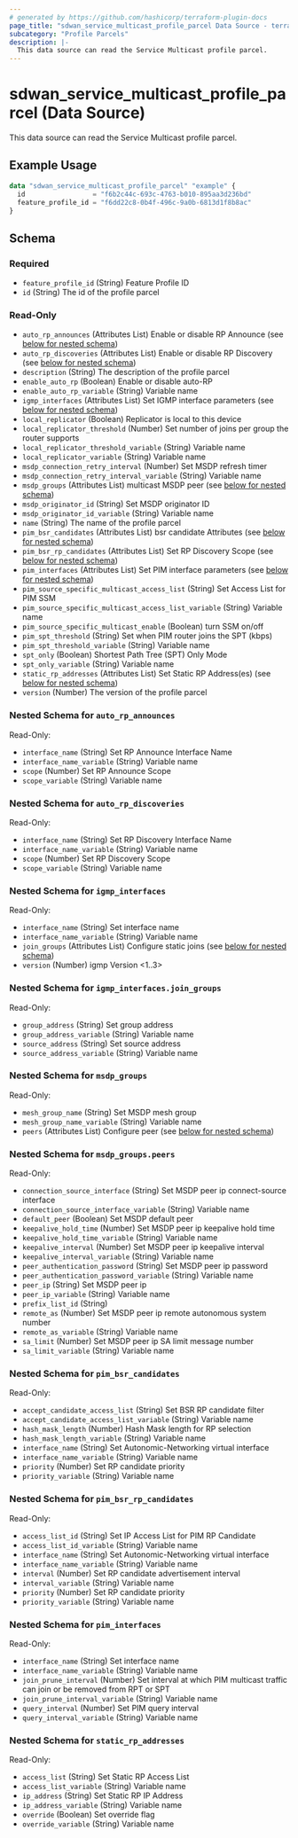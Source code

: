 ```yaml
---
# generated by https://github.com/hashicorp/terraform-plugin-docs
page_title: "sdwan_service_multicast_profile_parcel Data Source - terraform-provider-sdwan"
subcategory: "Profile Parcels"
description: |-
  This data source can read the Service Multicast profile parcel.
---
```


# sdwan_service_multicast_profile_parcel (Data Source)

This data source can read the Service Multicast profile parcel.

## Example Usage

```terraform
data "sdwan_service_multicast_profile_parcel" "example" {
  id                 = "f6b2c44c-693c-4763-b010-895aa3d236bd"
  feature_profile_id = "f6dd22c8-0b4f-496c-9a0b-6813d1f8b8ac"
}
```

<!-- schema generated by tfplugindocs -->
## Schema

### Required

- `feature_profile_id` (String) Feature Profile ID
- `id` (String) The id of the profile parcel

### Read-Only

- `auto_rp_announces` (Attributes List) Enable or disable RP Announce (see [below for nested schema](#nestedatt--auto_rp_announces))
- `auto_rp_discoveries` (Attributes List) Enable or disable RP Discovery (see [below for nested schema](#nestedatt--auto_rp_discoveries))
- `description` (String) The description of the profile parcel
- `enable_auto_rp` (Boolean) Enable or disable auto-RP
- `enable_auto_rp_variable` (String) Variable name
- `igmp_interfaces` (Attributes List) Set IGMP interface parameters (see [below for nested schema](#nestedatt--igmp_interfaces))
- `local_replicator` (Boolean) Replicator is local to this device
- `local_replicator_threshold` (Number) Set number of joins per group the router supports
- `local_replicator_threshold_variable` (String) Variable name
- `local_replicator_variable` (String) Variable name
- `msdp_connection_retry_interval` (Number) Set MSDP refresh timer
- `msdp_connection_retry_interval_variable` (String) Variable name
- `msdp_groups` (Attributes List) multicast MSDP peer (see [below for nested schema](#nestedatt--msdp_groups))
- `msdp_originator_id` (String) Set MSDP originator ID
- `msdp_originator_id_variable` (String) Variable name
- `name` (String) The name of the profile parcel
- `pim_bsr_candidates` (Attributes List) bsr candidate Attributes (see [below for nested schema](#nestedatt--pim_bsr_candidates))
- `pim_bsr_rp_candidates` (Attributes List) Set RP Discovery Scope (see [below for nested schema](#nestedatt--pim_bsr_rp_candidates))
- `pim_interfaces` (Attributes List) Set PIM interface parameters (see [below for nested schema](#nestedatt--pim_interfaces))
- `pim_source_specific_multicast_access_list` (String) Set Access List for PIM SSM
- `pim_source_specific_multicast_access_list_variable` (String) Variable name
- `pim_source_specific_multicast_enable` (Boolean) turn SSM on/off
- `pim_spt_threshold` (String) Set when PIM router joins the SPT (kbps)
- `pim_spt_threshold_variable` (String) Variable name
- `spt_only` (Boolean) Shortest Path Tree (SPT) Only Mode
- `spt_only_variable` (String) Variable name
- `static_rp_addresses` (Attributes List) Set Static RP Address(es) (see [below for nested schema](#nestedatt--static_rp_addresses))
- `version` (Number) The version of the profile parcel

<a id="nestedatt--auto_rp_announces"></a>
### Nested Schema for `auto_rp_announces`

Read-Only:

- `interface_name` (String) Set RP Announce Interface Name
- `interface_name_variable` (String) Variable name
- `scope` (Number) Set RP Announce Scope
- `scope_variable` (String) Variable name


<a id="nestedatt--auto_rp_discoveries"></a>
### Nested Schema for `auto_rp_discoveries`

Read-Only:

- `interface_name` (String) Set RP Discovery Interface Name
- `interface_name_variable` (String) Variable name
- `scope` (Number) Set RP Discovery Scope
- `scope_variable` (String) Variable name


<a id="nestedatt--igmp_interfaces"></a>
### Nested Schema for `igmp_interfaces`

Read-Only:

- `interface_name` (String) Set interface name
- `interface_name_variable` (String) Variable name
- `join_groups` (Attributes List) Configure static joins (see [below for nested schema](#nestedatt--igmp_interfaces--join_groups))
- `version` (Number) igmp Version <1..3>

<a id="nestedatt--igmp_interfaces--join_groups"></a>
### Nested Schema for `igmp_interfaces.join_groups`

Read-Only:

- `group_address` (String) Set group address
- `group_address_variable` (String) Variable name
- `source_address` (String) Set source address
- `source_address_variable` (String) Variable name



<a id="nestedatt--msdp_groups"></a>
### Nested Schema for `msdp_groups`

Read-Only:

- `mesh_group_name` (String) Set MSDP mesh group
- `mesh_group_name_variable` (String) Variable name
- `peers` (Attributes List) Configure peer (see [below for nested schema](#nestedatt--msdp_groups--peers))

<a id="nestedatt--msdp_groups--peers"></a>
### Nested Schema for `msdp_groups.peers`

Read-Only:

- `connection_source_interface` (String) Set MSDP peer ip connect-source interface
- `connection_source_interface_variable` (String) Variable name
- `default_peer` (Boolean) Set MSDP default peer
- `keepalive_hold_time` (Number) Set MSDP peer ip keepalive hold time
- `keepalive_hold_time_variable` (String) Variable name
- `keepalive_interval` (Number) Set MSDP peer ip keepalive interval
- `keepalive_interval_variable` (String) Variable name
- `peer_authentication_password` (String) Set MSDP peer ip password
- `peer_authentication_password_variable` (String) Variable name
- `peer_ip` (String) Set MSDP peer ip
- `peer_ip_variable` (String) Variable name
- `prefix_list_id` (String)
- `remote_as` (Number) Set MSDP peer ip remote autonomous system number
- `remote_as_variable` (String) Variable name
- `sa_limit` (Number) Set MSDP peer ip SA limit message number
- `sa_limit_variable` (String) Variable name



<a id="nestedatt--pim_bsr_candidates"></a>
### Nested Schema for `pim_bsr_candidates`

Read-Only:

- `accept_candidate_access_list` (String) Set BSR RP candidate filter
- `accept_candidate_access_list_variable` (String) Variable name
- `hash_mask_length` (Number) Hash Mask length for RP selection
- `hash_mask_length_variable` (String) Variable name
- `interface_name` (String) Set Autonomic-Networking virtual interface
- `interface_name_variable` (String) Variable name
- `priority` (Number) Set RP candidate priority
- `priority_variable` (String) Variable name


<a id="nestedatt--pim_bsr_rp_candidates"></a>
### Nested Schema for `pim_bsr_rp_candidates`

Read-Only:

- `access_list_id` (String) Set IP Access List for PIM RP Candidate
- `access_list_id_variable` (String) Variable name
- `interface_name` (String) Set Autonomic-Networking virtual interface
- `interface_name_variable` (String) Variable name
- `interval` (Number) Set RP candidate advertisement interval
- `interval_variable` (String) Variable name
- `priority` (Number) Set RP candidate priority
- `priority_variable` (String) Variable name


<a id="nestedatt--pim_interfaces"></a>
### Nested Schema for `pim_interfaces`

Read-Only:

- `interface_name` (String) Set interface name
- `interface_name_variable` (String) Variable name
- `join_prune_interval` (Number) Set interval at which PIM multicast traffic can join or be removed from RPT or SPT
- `join_prune_interval_variable` (String) Variable name
- `query_interval` (Number) Set PIM query interval
- `query_interval_variable` (String) Variable name


<a id="nestedatt--static_rp_addresses"></a>
### Nested Schema for `static_rp_addresses`

Read-Only:

- `access_list` (String) Set Static RP Access List
- `access_list_variable` (String) Variable name
- `ip_address` (String) Set Static RP IP Address
- `ip_address_variable` (String) Variable name
- `override` (Boolean) Set override flag
- `override_variable` (String) Variable name
